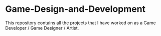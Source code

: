 # Game-Design-and-Development
This repository contains all the projects that I have worked on as a Game Developer / Game Designer / Artist.
